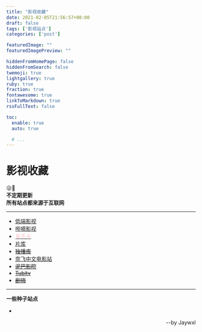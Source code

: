 ```yaml
---
title: "影视收藏"
date: 2021-02-05T21:56:57+08:00
draft: false
tags: ['影视站点']
categories: ['post']

featuredImage: ""
featuredImagePreview: ""

hiddenFromHomePage: false
hiddenFromSearch: false
twemoji: true
lightgallery: true
ruby: true
fraction: true
fontawesome: true
linkToMarkdown: true
rssFullText: false

toc:
  enable: true
  auto: true

  # ...
---
```

# 影视收藏


😜🤥  
**不定期更新  
所有站点都来源于互联网**

---

*   [低端影视](https://ddrk.me)
*   [哔嘀影视](https://www.btbdys.com)
*   [<font color = pink> 真不卡 </font>](https://ikan.neocities.org/)
*   [片库](https://www.btnull.re/)
*   ~~[独播库](https://www.duboku.tv)~~
*   [奈飞中文电影站](https://yanetflix.com)
*   ~~[泥巴影院](https://www.mudvod.tv)~~
*   ~~[Tubitv](https://www.mudvod.tv)~~
*   ~~[剧嗨](https://www.mudvod.tv)~~

---

**一些种子站点**

- 

<p align ='right'>--by Jaywxl</p>
<!--

